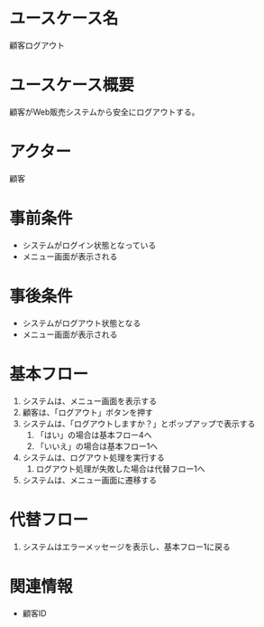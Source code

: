 # ユースケース名
顧客ログアウト

# ユースケース概要
顧客がWeb販売システムから安全にログアウトする。

# アクター
顧客

# 事前条件
- システムがログイン状態となっている
- メニュー画面が表示される

# 事後条件
- システムがログアウト状態となる
- メニュー画面が表示される

# 基本フロー
1. システムは、メニュー画面を表示する
2. 顧客は、「ログアウト」ボタンを押す
3. システムは、「ログアウトしますか？」とポップアップで表示する
   1. 「はい」の場合は基本フロー4へ
   2. 「いいえ」の場合は基本フロー1へ
3. システムは、ログアウト処理を実行する
    1. ログアウト処理が失敗した場合は代替フロー1へ
4. システムは、メニュー画面に遷移する

# 代替フロー
1. システムはエラーメッセージを表示し、基本フロー1に戻る

# 関連情報
- 顧客ID